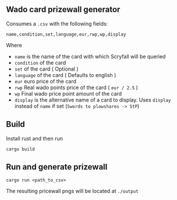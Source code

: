 ## Wado card prizewall generator
Consumes a `.csv` with the following fields:
```
name,condition,set,language,eur,rwp,wp,display
```

Where
- `name` is the name of the card with which Scryfall will be queried
- `condition` of the card
- `set` of the card ( Optional )
- `language` of the card ( Defaults to english )
- `eur` euro price of the card
- `rwp` Real wado points price of the card ( `eur / 2.5` )
- `wp` Final wado price point amount of the card
- `display` is the alternative name of a card to display. Uses `display` instead of `name` if set (`Swords to plowshares -> StP`)


## Build 
Install rust and then run
```
cargo build
```


## Run and generate prizewall
```
cargo run <path_to_csv>
```

The resulting pricewall pngs will be located at `./output`
